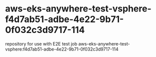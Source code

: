 # aws-eks-anywhere-test-vsphere-f4d7ab51-adbe-4e22-9b71-0f032c3d9717-114
repository for use with E2E test job aws-eks-anywhere-test-vsphere:f4d7ab51-adbe-4e22-9b71-0f032c3d9717-114
